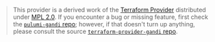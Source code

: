 > This provider is a derived work of the [Terraform Provider](https://github.com/go-gandi/terraform-provider-gandi)
> distributed under [MPL 2.0](https://www.mozilla.org/en-US/MPL/2.0/). If you encounter a bug or missing feature,
> first check the [`pulumi-gandi` repo](https://github.com/pczora/pulumi-gandi/issues); however, if that doesn't turn up anything,
> please consult the source [`terraform-provider-gandi` repo](https://github.com/go-gandi/terraform-provider-gandi/issues).